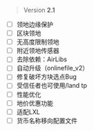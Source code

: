 > Version **2.1**

 - [ ] 领地边缘保护
 - [ ] 区块领地
 - [ ] 无高度限制领地
 - [ ] 附近领地传感器
 - [ ] 去除依赖：AirLibs
 - [ ] 自动升级（onlinefile_v2）
 - [ ] 修复破坏方块选点Bug
 - [ ] 受信任者也可使用/land tp
 - [ ] 性能优化
 - [ ] 地价优惠功能
 - [ ] 适配LXL
 - [ ] 货币名称移向配置文件